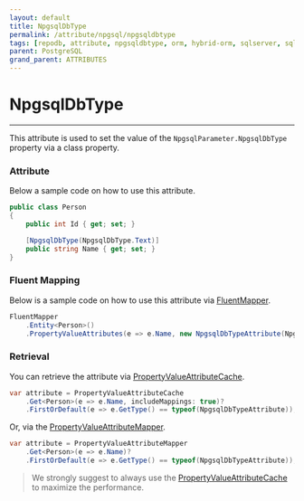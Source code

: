 ```yaml
---
layout: default
title: NpgsqlDbType
permalink: /attribute/npgsql/npgsqldbtype
tags: [repodb, attribute, npgsqldbtype, orm, hybrid-orm, sqlserver, sqlite, mysql, postgresql]
parent: PostgreSQL
grand_parent: ATTRIBUTES
---
```


# NpgsqlDbType

---

This attribute is used to set the value of the `NpgsqlParameter.NpgsqlDbType` property via a class property.

### Attribute

Below a sample code on how to use this attribute.

```csharp
public class Person
{
    public int Id { get; set; }

    [NpgsqlDbType(NpgsqlDbType.Text)]
    public string Name { get; set; }
}
```

### Fluent Mapping

Below is a sample code on how to use this attribute via [FluentMapper](/mapper/fluentmapper).

```csharp
FluentMapper
    .Entity<Person>()
    .PropertyValueAttributes(e => e.Name, new NpgsqlDbTypeAttribute(NpgsqlDbType.Text));
```

### Retrieval

You can retrieve the attribute via [PropertyValueAttributeCache](/cacher/propertyvalueattributecache).

```csharp
var attribute = PropertyValueAttributeCache
    .Get<Person>(e => e.Name, includeMappings: true)?
    .FirstOrDefault(e => e.GetType() == typeof(NpgsqlDbTypeAttribute));
```

Or, via the [PropertyValueAttributeMapper](/mapper/propertyvalueattributemapper).

```csharp
var attribute = PropertyValueAttributeMapper
    .Get<Person>(e => e.Name)?
    .FirstOrDefault(e => e.GetType() == typeof(NpgsqlDbTypeAttribute));
```

> We strongly suggest to always use the [PropertyValueAttributeCache](/cacher/propertyvalueattributecache) to maximize the performance.